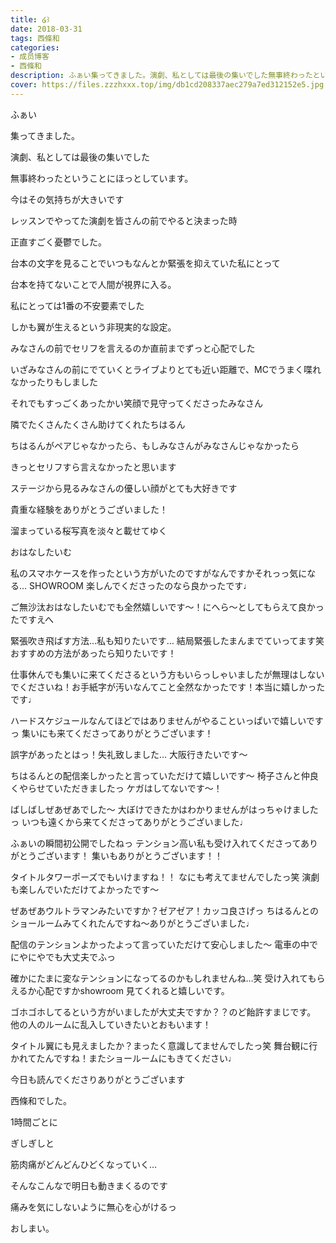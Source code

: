 ```yaml
---
title: ໒꒱
date: 2018-03-31
tags: 西條和
categories: 
- 成员博客
- 西條和
description: ふぁい集ってきました。演劇、私としては最後の集いでした無事終わったということにほっとしています。今...
cover: https://files.zzzhxxx.top/img/db1cd208337aec279a7ed312152e5.jpg 
---
```








ふぁい












集ってきました。









演劇、私としては最後の集いでした










無事終わったということにほっとしています。









今はその気持ちが大きいです











レッスンでやってた演劇を皆さんの前でやると決まった時








正直すごく憂鬱でした。








台本の文字を見ることでいつもなんとか緊張を抑えていた私にとって








台本を持てないことで人間が視界に入る。









私にとっては1番の不安要素でした










しかも翼が生えるという非現実的な設定。










みなさんの前でセリフを言えるのか直前までずっと心配でした









いざみなさんの前にでていくとライブよりとても近い距離で、MCでうまく喋れなかったりもしました









それでもすっごくあったかい笑顔で見守ってくださったみなさん









隣でたくさんたくさん助けてくれたちはるん









ちはるんがペアじゃなかったら、もしみなさんがみなさんじゃなかったら







きっとセリフすら言えなかったと思います











ステージから見るみなさんの優しい顔がとても大好きです









貴重な経験をありがとうございました！











溜まっている桜写真を淡々と載せてゆく









おはなしたいむ





私のスマホケースを作ったという方がいたのですがなんですかそれっっ気になる…
SHOWROOM 楽しんでくださったのなら良かったです♩





ご無沙汰おはなしたいむでも全然嬉しいです〜！にへら〜としてもらえて良かったですえへ






緊張吹き飛ばす方法…私も知りたいです…
結局緊張したまんまでていってます笑
おすすめの方法があったら知りたいです！






仕事休んでも集いに来てくださるという方もいらっしゃいましたが無理はしないでくださいね！お手紙字が汚いなんてこと全然なかったです！本当に嬉しかったです♩






ハードスケジュールなんてほどではありませんがやることいっぱいで嬉しいですっ
集いにも来てくださってありがとうございます！





誤字があったとはっ！失礼致しました…
大阪行きたいです〜





ちはるんとの配信楽しかったと言っていただけて嬉しいです〜
椅子さんと仲良くやらせていただきましたっ
ケガはしてないです〜！





ばしばしぜあぜあでした〜
大ぼけできたかはわかりませんがはっちゃけましたっ
いつも遠くから来てくださってありがとうございました♩







ふぁいの瞬間初公開でしたねっ
テンション高い私も受け入れてくださってありがとうございます！
集いもありがとうございます！！






タイトルタワーポーズでもいけますね！！
なにも考えてませんでしたっ笑
演劇も楽しんでいただけてよかったです〜







ぜあぜあウルトラマンみたいですか？ゼアゼア！カッコ良さげっ
ちはるんとのショールームみてくれたんですね〜ありがとうございました♩






配信のテンションよかったよって言っていただけて安心しました〜
電車の中でにやにやでも大丈夫でふっ






確かにたまに変なテンションになってるのかもしれませんね…笑
受け入れてもらえるか心配ですかshowroom 見てくれると嬉しいです。






ゴホゴホしてるという方がいましたが大丈夫ですか？？のど飴許すまじです。
他の人のルームに乱入していきたいとおもいます！




タイトル翼にも見えましたか？まったく意識してませんでしたっ笑
舞台観に行かれてたんですね！またショールームにもきてください♩









今日も読んでくださりありがとうございます







西條和でした。









1時間ごとに






ぎしぎしと






筋肉痛がどんどんひどくなっていく…








そんなこんなで明日も動きまくるのです







痛みを気にしないように無心を心がけるっ












おしまい。


